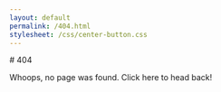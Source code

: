 ```yaml
---
layout: default
permalink: /404.html
stylesheet: /css/center-button.css
---
```


<div class="post">
<div class="center-button hover-fade" markdown="1" onclick="window.history.back();">
# 404

Whoops, no page was found. Click here to head back!
</div>
</div>

